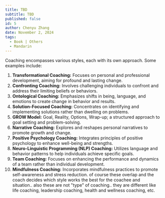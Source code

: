 ```yaml
---
title: TBD
subtitle: TBD
published: false
id: 5
author: Chenyu Zhang
date: November 2, 2024
tags:
  - Book | Others
  - Mandarin
---
```


Coaching encompasses various styles, each with its own approach. Some examples include:

1. **Transformational Coaching:** Focuses on personal and professional development, aiming for profound and lasting change.
2. **Confronting Coaching:** Involves challenging individuals to confront and address their limiting beliefs or behaviors.
3. **Ontological Coaching:** Emphasizes shifts in being, language, and emotions to create change in behavior and results.
4. **Solution-Focused Coaching:** Concentrates on identifying and implementing solutions rather than dwelling on problems.
5. **GROW Model:** Goal, Reality, Options, Wrap-up; a structured approach to goal setting and problem-solving.
6. **Narrative Coaching:** Explores and reshapes personal narratives to promote growth and change.
7. **Positive Psychology Coaching:** Integrates principles of positive psychology to enhance well-being and strengths.
8. **Neuro-Linguistic Programming (NLP) Coaching:** Utilizes language and behavior patterns to help individuals achieve specific goals.
9. **Team Coaching:** Focuses on enhancing the performance and dynamics of a team rather than individual development.
10. **Mindfulness Coaching:** Incorporates mindfulness practices to promote self-awareness and stress reduction.
    of course these overlap and the coach decides which style works the best for the coachee and situation.. also these are not "type" of coaching.. they are different like life coaching, leadership coaching, health and wellness coaching, etc.

